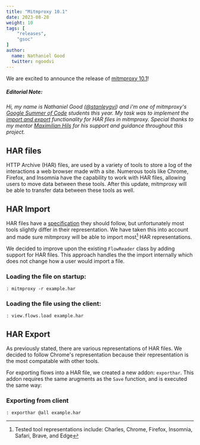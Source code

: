 ```yaml
---
title: "Mitmproxy 10.1"
date: 2023-08-28
weight: 10
tags: [
    "releases",
    "gsoc"
]
author:
  name: Nathaniel Good
  twitter: ngoodvi
---
```


We are excited to announce the release of [mitmproxy 10.1](https://github.com/mitmproxy/mitmproxy/releases/tag/v5.2)! 
<!--more-->

##### *Editorial Note:*

*Hi, my name is Nathaniel Good ([@stanleygvi](https://github.com/stanleygvi)) and i'm one of mitmproxy's [Google Summer of Code](https://summerofcode.withgoogle.com/) students this year.
My task was to implement the [import and export](https://github.com/mitmproxy/mitmproxy/commits?author=stanleygvi) functionality for HAR files in mitmproxy. Special thanks to my mentor [Maximilian Hils](@mhils) for his support and guidance throughout this project.*

## HAR files
HTTP Archive (HAR) files, are used by a variety of tools to store a log of the interactions a web browser made with a site. Numerous tools like Chrome, Firefox, and Insomnia have the capability to work with HAR files, allowing users to move data between these tools. After this update, mitmproxy will be able to transfer data between these tools as well.

## HAR Import
HAR files have a [specification](http://www.softwareishard.com/blog/har-12-spec/) they should follow, but unfortunately most tools slightly differ in their representation. We have taken this into account and made sure mitmproxy will be able to import most[^1] HAR representations.

We decided to improve upon the existing `FlowReader` class by adding support for HAR files. This approach handles the the import internally which does not change how a user would import a file.


### Loading the file on startup:

```
: mitmproxy -r example.har
```
### Loading the file using the client:
```
: view.flows.load example.har
```

## HAR Export
As previously stated, there are various representations of HAR files. We decided to follow Chrome's representation because their representation is the most compatable with other tools.


For exporting flows into a HAR file, we created a new addon: `exporthar`. This addon requires the same arugments as the `Save` function, and is executed the same way:

### Exporting from client
```
: exporthar @all example.har
```


[^1]: Tested tool representations include: Charles, Chrome, Firefox, Insomnia, Safari, Brave, and Edge

